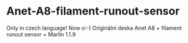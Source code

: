 # Anet-A8-filament-runout-sensor
Only in czech language! Now o:-) Originální deska Anet A8 + filament runout sensor + Marlin 1.1.9
